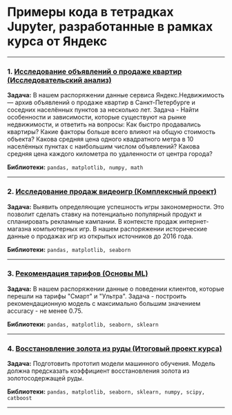 # Примеры кода в тетрадках Jupyter, разработанные в рамках курса от Яндекс
<hr>

### 1. <a href="https://github.com/sma4ev/Yandex_data_analysis_course/blob/main/1.%20%D0%98%D1%81%D1%81%D0%BB%D0%B5%D0%B4%D0%BE%D0%B2%D0%B0%D0%BD%D0%B8%D0%B5%20%D0%BE%D0%B1%D1%8A%D1%8F%D0%B2%D0%BB%D0%B5%D0%BD%D0%B8%D0%B9%20%D0%BE%20%D0%BF%D1%80%D0%BE%D0%B4%D0%B0%D0%B6%D0%B5%20%D0%BA%D0%B2%D0%B0%D1%80%D1%82%D0%B8%D1%80%20(%D0%98%D1%81%D1%81%D0%BB%D0%B5%D0%B4%D0%BE%D0%B2%D0%B0%D1%82%D0%B5%D0%BB%D1%8C%D1%81%D0%BA%D0%B8%D0%B9%20%D0%B0%D0%BD%D0%B0%D0%BB%D0%B8%D0%B7).ipynb" target="blank" rel="noreferrer">Исследование объявлений о продаже квартир (Исследовательский анализ)</a>

**Задача:**
В нашем распоряжении данные сервиса Яндекс.Недвижимость — архив объявлений о продаже квартир в Санкт-Петербурге и соседних населённых пунктов за несколько лет. Задача - Найти особенности и зависимости, которые существуют на рынке недвижимости, и ответить на вопросы: Как быстро продавались квартиры? Какие факторы больше всего влияют на общую стоимость объекта? Какова средняя цена одного квадратного метра в 10 населённых пунктах с наибольшим числом объявлений? Какова средняя цена каждого километра по удаленности от центра города?

**Библиотеки:**
`pandas, matplotlib, numpy, math`
<hr>

### 2. <a href="https://github.com/sma4ev/Yandex_data_analysis_course/blob/main/2.%20%D0%98%D1%81%D1%81%D0%BB%D0%B5%D0%B4%D0%BE%D0%B2%D0%B0%D0%BD%D0%B8%D0%B5%20%D0%BF%D1%80%D0%BE%D0%B4%D0%B0%D0%B6%20%D0%B2%D0%B8%D0%B4%D0%B5%D0%BE%D0%B8%D0%B3%D1%80%20(%D0%9A%D0%BE%D0%BC%D0%BF%D0%BB%D0%B5%D0%BA%D1%81%D0%BD%D1%8B%D0%B9%20%D0%BF%D1%80%D0%BE%D0%B5%D0%BA%D1%82).ipynb" target="blank">Исследование продаж видеоигр (Комплексный проект)</a>


**Задача:**
Выявить определяющие успешность игры закономерности. Это позволит сделать ставку на потенциально популярный продукт и спланировать рекламные кампании. В контексте продаж интернет-магазна компьютерных игр.  В нашем распоряжении исторические данные о продажах игр из открытых источников до 2016 года.

**Библиотеки:**
`pandas, matplotlib, seaborn`
<hr>

### 3. <a href="https://github.com/sma4ev/Yandex_data_analysis_course/blob/main/3.%20%D0%A0%D0%B5%D0%BA%D0%BE%D0%BC%D0%B5%D0%BD%D0%B4%D0%B0%D1%86%D0%B8%D1%8F%20%D1%82%D0%B0%D1%80%D0%B8%D1%84%D0%BE%D0%B2%20(%D0%9E%D1%81%D0%BD%D0%BE%D0%B2%D1%8B%20ML).ipynb" target="blank">Рекомендация тарифов (Основы ML)</a>

**Задача:**
В нашем распоряжении данные о поведении клиентов, которые перешли на тарифы "Смарт" и "Ультра". Задача - построить рекомендационную модель с максимально большим значением accuracy - не менее 0.75.

**Библиотеки:**
`pandas, matplotlib, seaborn, sklearn`
<hr>

### 4. <a href="https://github.com/sma4ev/Yandex_data_analysis_course/blob/main/4.%20%D0%92%D0%BE%D1%81%D1%81%D1%82%D0%B0%D0%BD%D0%BE%D0%B2%D0%BB%D0%B5%D0%BD%D0%B8%D0%B5%20%D0%B7%D0%BE%D0%BB%D0%BE%D1%82%D0%B0%20%D0%B8%D0%B7%20%D1%80%D1%83%D0%B4%D1%8B%20(%D0%98%D1%82%D0%BE%D0%B3%D0%BE%D0%B2%D1%8B%D0%B9%20%D0%BF%D1%80%D0%BE%D0%B5%D0%BA%D1%82%20%D0%BA%D1%83%D1%80%D1%81%D0%B0).ipynb" target="blank">Восстановление золота из руды (Итоговый проект курса)</a>

**Задача:**
Подготовить прототип модели машинного обучения. Модель должна предсказать коэффициент восстановления золота из золотосодержащей руды.

**Библиотеки:**
`pandas, matplotlib, seaborn, sklearn, numpy, scipy, catboost`
<hr>
